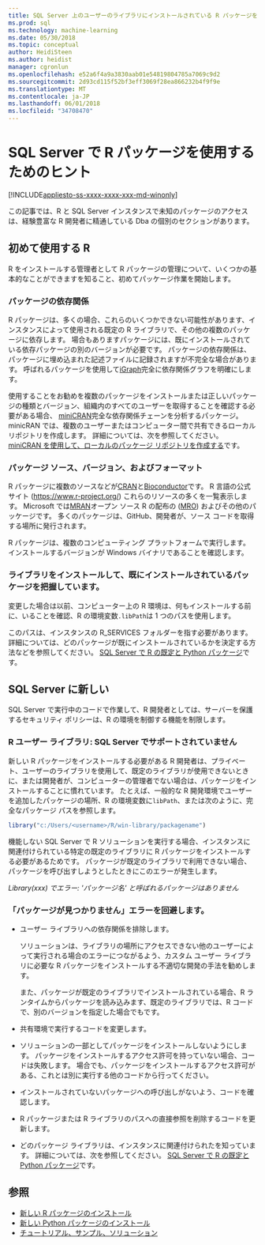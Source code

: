 ```yaml
---
title: SQL Server 上のユーザーのライブラリにインストールされている R パッケージを使用するためのヒント |Microsoft ドキュメント
ms.prod: sql
ms.technology: machine-learning
ms.date: 05/30/2018
ms.topic: conceptual
author: HeidiSteen
ms.author: heidist
manager: cgronlun
ms.openlocfilehash: e52a6f4a9a3830aab01e54819804785a7069c9d2
ms.sourcegitcommit: 2d93cd115f52bf3eff3069f28ea866232b4f9f9e
ms.translationtype: MT
ms.contentlocale: ja-JP
ms.lasthandoff: 06/01/2018
ms.locfileid: "34708470"
---
```

# <a name="tips-for-using-r-packages-in-sql-server"></a>SQL Server で R パッケージを使用するためのヒント
[!INCLUDE[appliesto-ss-xxxx-xxxx-xxx-md-winonly](../../includes/appliesto-ss-xxxx-xxxx-xxx-md-winonly.md)]

この記事では、R と SQL Server インスタンスで未知のパッケージのアクセスは、経験豊富な R 開発者に精通している Dba の個別のセクションがあります。

## <a name="new-to-r"></a>初めて使用する R

R をインストールする管理者として R パッケージの管理について、いくつかの基本的なことができますを知ること、初めてパッケージ作業を開始します。

### <a name="package-dependencies"></a>パッケージの依存関係

R パッケージは、多くの場合、これらのいくつかできない可能性があります、インスタンスによって使用される既定の R ライブラリで、その他の複数のパッケージに依存します。 場合もありますパッケージには、既にインストールされている依存パッケージの別のバージョンが必要です。 パッケージの依存関係は、パッケージに埋め込まれた記述ファイルに記録されますが不完全な場合があります。 呼ばれるパッケージを使用して[iGraph](http://igraph.org/r/)完全に依存関係グラフを明確にします。

使用することをお勧めを複数のパッケージをインストールまたは正しいパッケージの種類とバージョン、組織内のすべてのユーザーを取得することを確認する必要がある場合、 [miniCRAN](https://mran.microsoft.com/package/miniCRAN)完全な依存関係チェーンを分析するパッケージ。 minicRAN では、複数のユーザーまたはコンピューター間で共有できるローカル リポジトリを作成します。 詳細については、次を参照してください。 [miniCRAN を使用して、ローカルのパッケージ リポジトリを作成する](create-a-local-package-repository-using-minicran.md)です。

### <a name="package-sources-versions-and-formats"></a>パッケージ ソース、バージョン、およびフォーマット

R パッケージに複数のソースなどが[CRAN](https://cran.r-project.org/)と[Bioconductor](https://www.bioconductor.org/)です。 R 言語の公式サイト (<https://www.r-project.org/>) これらのリソースの多くを一覧表示します。 Microsoft では[MRAN](https://mran.microsoft.com/)オープン ソース R の配布の ([MRO](https://mran.microsoft.com/open)) およびその他のパッケージです。 多くのパッケージは、GitHub、開発者が、ソース コードを取得する場所に発行されます。

R パッケージは、複数のコンピューティング プラットフォームで実行します。 インストールするバージョンが Windows バイナリであることを確認します。

### <a name="know-which-library-you-are-installing-to-and-which-packages-are-already-installed"></a>ライブラリをインストールして、既にインストールされているパッケージを把握しています。

変更した場合は以前、コンピューター上の R 環境は、何もインストールする前に、いることを確認、R の環境変数`.libPath`は 1 つのパスを使用します。

このパスは、インスタンスの R_SERVICES フォルダーを指す必要があります。 詳細については、どのパッケージが既にインストールされているかを決定する方法などを参照してください。 [SQL Server で R の既定と Python パッケージ](installing-and-managing-r-packages.md)です。

## <a name="new-to-sql-server"></a>SQL Server に新しい

SQL Server で実行中のコードで作業して、R 開発者としては、サーバーを保護するセキュリティ ポリシーは、R の環境を制御する機能を制限します。

### <a name="r-user-libraries-not-supported-on-sql-server"></a>R ユーザー ライブラリ: SQL Server でサポートされていません

新しい R パッケージをインストールする必要がある R 開発者は、プライベート、ユーザーのライブラリを使用して、既定のライブラリが使用できないときに、または開発者が、コンピューターの管理者でない場合は、パッケージをインストールすることに慣れています。 たとえば、一般的な R 開発環境でユーザーを追加したパッケージの場所、R の環境変数に`libPath`、または次のように、完全なパッケージ パスを参照します。

```R
library("c:/Users/<username>/R/win-library/packagename")
```

機能しない SQL Server で R ソリューションを実行する場合、インスタンスに関連付けられている特定の既定のライブラリに R パッケージをインストールする必要があるためです。 パッケージが既定のライブラリで利用できない場合、パッケージを呼び出すしようとしたときにこのエラーが発生します。

*Library(xxx) でエラー: 'パッケージ名' と呼ばれるパッケージはありません*

### <a name="avoid-package-not-found-errors"></a>「パッケージが見つかりません」エラーを回避します。

+ ユーザー ライブラリへの依存関係を排除します。 

    ソリューションは、ライブラリの場所にアクセスできない他のユーザーによって実行される場合のエラーにつながるよう、カスタム ユーザー ライブラリに必要な R パッケージをインストールする不適切な開発の手法を勧めします。

    また、パッケージが既定のライブラリでインストールされている場合、R ランタイムからパッケージを読み込みます、既定のライブラリでは、R コードで、別のバージョンを指定した場合でもです。

+ 共有環境で実行するコードを変更します。

+ ソリューションの一部としてパッケージをインストールしないようにします。 パッケージをインストールするアクセス許可を持っていない場合、コードは失敗します。 場合でも、パッケージをインストールするアクセス許可がある、これとは別に実行する他のコードから行ってください。

+ インストールされていないパッケージへの呼び出しがないよう、コードを確認します。

+ R パッケージまたは R ライブラリのパスへの直接参照を削除するコードを更新します。 

+ どのパッケージ ライブラリは、インスタンスに関連付けられたを知っています。 詳細については、次を参照してください。 [SQL Server で R の既定と Python パッケージ](installing-and-managing-r-packages.md)です。

## <a name="see-also"></a>参照

+ [新しい R パッケージのインストール](install-additional-r-packages-on-sql-server.md)
+ [新しい Python パッケージのインストール](../python/install-additional-python-packages-on-sql-server.md)
+ [チュートリアル、サンプル、ソリューション](../tutorials/machine-learning-services-tutorials.md)